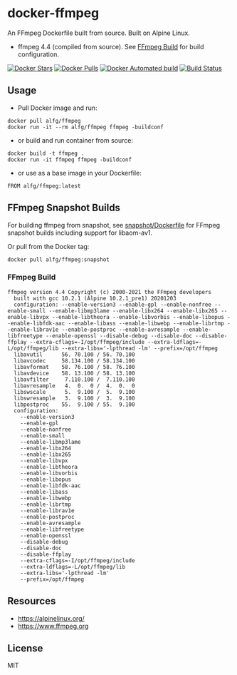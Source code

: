 # docker-ffmpeg
An FFmpeg Dockerfile built from source. Built on Alpine Linux.

* ffmpeg 4.4 (compiled from source). See [FFmpeg Build](#ffmpeg-build) for build configuration.

[![Docker Stars](https://img.shields.io/docker/stars/alfg/ffmpeg.svg)](https://hub.docker.com/r/alfg/ffmpeg/)
[![Docker Pulls](https://img.shields.io/docker/pulls/alfg/ffmpeg.svg)](https://hub.docker.com/r/alfg/ffmpeg/)
[![Docker Automated build](https://img.shields.io/docker/automated/alfg/ffmpeg.svg)](https://hub.docker.com/r/alfg/ffmpeg/builds/)
[![Build Status](https://travis-ci.org/alfg/docker-ffmpeg.svg?branch=master)](https://travis-ci.org/alfg/docker-ffmpeg)

## Usage

* Pull Docker image and run:
```
docker pull alfg/ffmpeg
docker run -it --rm alfg/ffmpeg ffmpeg -buildconf
```

* or build and run container from source:

```
docker build -t ffmpeg .
docker run -it ffmpeg ffmpeg -buildconf
```

* or use as a base image in your Dockerfile:
```
FROM alfg/ffmpeg:latest
```

## FFmpeg Snapshot Builds
For building ffmpeg from snapshot, see [snapshot/Dockerfile](/snapshot/Dockerfile) for FFmpeg snapshot builds including support for libaom-av1.

Or pull from the Docker tag:
```
docker pull alfg/ffmpeg:snapshot
```

### FFmpeg Build
```
ffmpeg version 4.4 Copyright (c) 2000-2021 the FFmpeg developers
  built with gcc 10.2.1 (Alpine 10.2.1_pre1) 20201203
  configuration: --enable-version3 --enable-gpl --enable-nonfree --enable-small --enable-libmp3lame --enable-libx264 --enable-libx265 --enable-libvpx --enable-libtheora --enable-libvorbis --enable-libopus --enable-libfdk-aac --enable-libass --enable-libwebp --enable-librtmp --enable-librav1e --enable-postproc --enable-avresample --enable-libfreetype --enable-openssl --disable-debug --disable-doc --disable-ffplay --extra-cflags=-I/opt/ffmpeg/include --extra-ldflags=-L/opt/ffmpeg/lib --extra-libs='-lpthread -lm' --prefix=/opt/ffmpeg
  libavutil      56. 70.100 / 56. 70.100
  libavcodec     58.134.100 / 58.134.100
  libavformat    58. 76.100 / 58. 76.100
  libavdevice    58. 13.100 / 58. 13.100
  libavfilter     7.110.100 /  7.110.100
  libavresample   4.  0.  0 /  4.  0.  0
  libswscale      5.  9.100 /  5.  9.100
  libswresample   3.  9.100 /  3.  9.100
  libpostproc    55.  9.100 / 55.  9.100
  configuration:
    --enable-version3
    --enable-gpl
    --enable-nonfree
    --enable-small
    --enable-libmp3lame
    --enable-libx264
    --enable-libx265
    --enable-libvpx
    --enable-libtheora
    --enable-libvorbis
    --enable-libopus
    --enable-libfdk-aac
    --enable-libass
    --enable-libwebp
    --enable-librtmp
    --enable-librav1e
    --enable-postproc
    --enable-avresample
    --enable-libfreetype
    --enable-openssl
    --disable-debug
    --disable-doc
    --disable-ffplay
    --extra-cflags=-I/opt/ffmpeg/include
    --extra-ldflags=-L/opt/ffmpeg/lib
    --extra-libs='-lpthread -lm'
    --prefix=/opt/ffmpeg
```

## Resources
* https://alpinelinux.org/
* https://www.ffmpeg.org

## License
MIT

